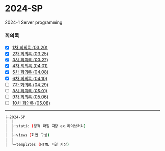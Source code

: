 # 2024-SP
2024-1 Server programming

### 회의록
- [x] [1차 회의록 (03.20)](./회의록/팀프로젝트%20지도%20활동보고서(03.20).pdf)
- [x] [2차 회의록 (03.25)](./회의록/팀프로젝트%20지도%20활동보고서(03.25).pdf)
- [x] [3차 회의록 (03.27)](./회의록/팀프로젝트%20지도%20활동보고서(03.27).pdf)
- [x] [4차 회의록 (04.01)](./회의록/팀프로젝트%20지도%20활동보고서(04.01).pdf)
- [x] [5차 회의록 (04.08)](./회의록/팀프로젝트%20지도%20활동보고서(04.03).pdf)
- [x] [6차 회의록 (04.10)](./회의록/팀프로젝트%20지도%20활동보고서(04.08).pdf)
- [ ] [7차 회의록 (04.29)](./회의록/팀프로젝트%20지도%20활동보고서(04.10).pdf)
- [ ] [8차 회의록 (05.01)](./회의록/팀프로젝트%20지도%20활동보고서(04.15).pdf)
- [ ] [9차 회의록 (05.06)](./회의록/팀프로젝트%20지도%20활동보고서(04.17).pdf)
- [ ] [10차 회의록 (05.08)](./회의록/팀프로젝트%20지도%20활동보고서(04.22).pdf)
---
```sh
├─2024-SP
│  │
│  ├─static (정적 파일 저장 ex.라이브러리)
│  │
│  ├─views (화면 구성)
│  │
│  └─templates (HTML 파일 저장)
```
